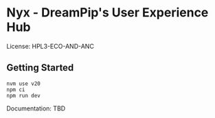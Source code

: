 # Nyx - DreamPip's User Experience Hub
License: HPL3-ECO-AND-ANC

## Getting Started
```
nvm use v20
npm ci
npm run dev
```

Documentation: TBD
